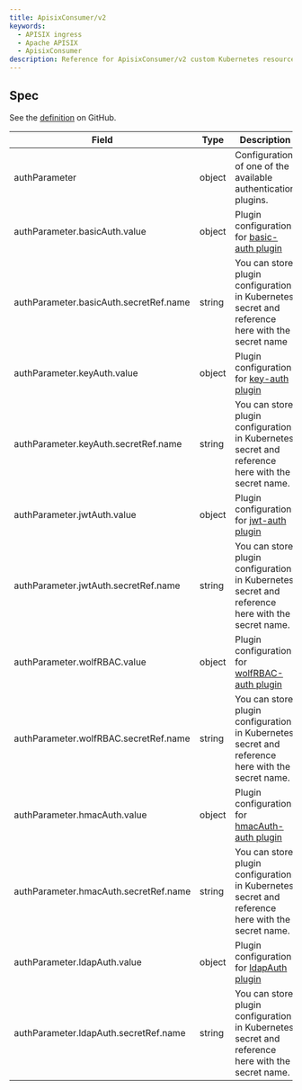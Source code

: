 ```yaml
---
title: ApisixConsumer/v2
keywords:
  - APISIX ingress
  - Apache APISIX
  - ApisixConsumer
description: Reference for ApisixConsumer/v2 custom Kubernetes resource.
---
```

<!--
#
# Licensed to the Apache Software Foundation (ASF) under one or more
# contributor license agreements.  See the NOTICE file distributed with
# this work for additional information regarding copyright ownership.
# The ASF licenses this file to You under the Apache License, Version 2.0
# (the "License"); you may not use this file except in compliance with
# the License.  You may obtain a copy of the License at
#
#     http://www.apache.org/licenses/LICENSE-2.0
#
# Unless required by applicable law or agreed to in writing, software
# distributed under the License is distributed on an "AS IS" BASIS,
# WITHOUT WARRANTIES OR CONDITIONS OF ANY KIND, either express or implied.
# See the License for the specific language governing permissions and
# limitations under the License.
#
-->

## Spec

See the [definition](../../../../samples/deploy/crd/v1/ApisixConsumer.yaml) on GitHub.

| Field            | Type    | Description                                                                                                                                    |
|------------------|---------|------------------------------------------------------------------------------------------------------------------------------------------------|
| authParameter          | object   | Configuration of one of the available authentication plugins.                                                                                                   |
| authParameter.basicAuth.value   | object   | Plugin configuration for [basic-auth plugin](https://apisix.apache.org/docs/apisix/plugins/basic-auth/)                                      |
| authParameter.basicAuth.secretRef.name   | string   | You can store plugin configuration in Kubernetes secret and reference here with the secret name                                     |
| authParameter.keyAuth.value   | object   | Plugin configuration for [key-auth plugin](https://apisix.apache.org/docs/apisix/plugins/key-auth/)
| authParameter.keyAuth.secretRef.name   | string   | You can store plugin configuration in Kubernetes secret and reference here with the secret name.                                    |
| authParameter.jwtAuth.value   | object   | Plugin configuration for [jwt-auth plugin](https://apisix.apache.org/docs/apisix/plugins/jwt-auth/)
| authParameter.jwtAuth.secretRef.name   | string   | You can store plugin configuration in Kubernetes secret and reference here with the secret name.                                    |
| authParameter.wolfRBAC.value   | object   | Plugin configuration for [wolfRBAC-auth plugin](https://apisix.apache.org/docs/apisix/plugins/wolf-rbac/)
| authParameter.wolfRBAC.secretRef.name   | string   | You can store plugin configuration in Kubernetes secret and reference here with the secret name.                                    |
| authParameter.hmacAuth.value   | object   | Plugin configuration for [hmacAuth-auth plugin](https://apisix.apache.org/docs/apisix/plugins/hmac-auth/)
| authParameter.hmacAuth.secretRef.name   | string   | You can store plugin configuration in Kubernetes secret and reference here with the secret name.                                    |
| authParameter.ldapAuth.value   | object   | Plugin configuration for [ldapAuth plugin](https://apisix.apache.org/docs/apisix/plugins/ldap-auth/)
| authParameter.ldapAuth.secretRef.name   | string   | You can store plugin configuration in Kubernetes secret and reference here with the secret name.                                    |
